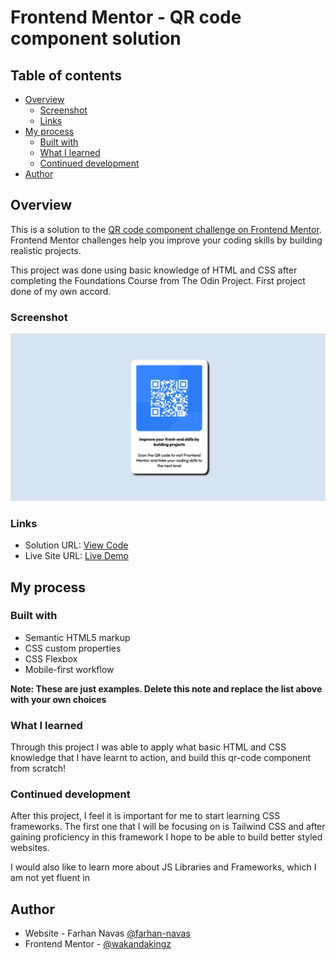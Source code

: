 # Frontend Mentor - QR code component solution

## Table of contents

- [Overview](#overview)
  - [Screenshot](#screenshot)
  - [Links](#links)
- [My process](#my-process)
  - [Built with](#built-with)
  - [What I learned](#what-i-learned)
  - [Continued development](#continued-development)
- [Author](#author)

## Overview

This is a solution to the [QR code component challenge on Frontend Mentor](https://www.frontendmentor.io/challenges/qr-code-component-iux_sIO_H). Frontend Mentor challenges help you improve your coding skills by building realistic projects. 

This project was done using basic knowledge of HTML and CSS after completing the Foundations Course from The Odin Project. First project done of my own accord.

### Screenshot

![Screenshot of QR code](./images/screenshot.png)

### Links

- Solution URL: [View Code](https://github.com/farhan-navas/qr-code)
- Live Site URL: [Live Demo](https://farhan-navas.github.io/qr-code/)

## My process

### Built with

- Semantic HTML5 markup
- CSS custom properties
- CSS Flexbox
- Mobile-first workflow

**Note: These are just examples. Delete this note and replace the list above with your own choices**

### What I learned

Through this project I was able to apply what basic HTML and CSS knowledge that I have learnt to action, and build this qr-code component from scratch!

### Continued development

After this project, I feel it is important for me to start learning CSS frameworks. The first one that I will be focusing on is Tailwind CSS and after gaining proficiency in this framework I hope to be able to build better styled websites.

I would also like to learn more about JS Libraries and Frameworks, which I am not yet fluent in

## Author

- Website - Farhan Navas [@farhan-navas](https://github.com/farhan-navas)
- Frontend Mentor - [@wakandakingz](https://www.frontendmentor.io/profile/wakandakingz)
